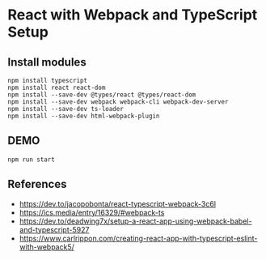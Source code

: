 # React with Webpack and TypeScript Setup

## Install modules

```
npm install typescript
npm install react react-dom
npm install --save-dev @types/react @types/react-dom
npm install --save-dev webpack webpack-cli webpack-dev-server
npm install --save-dev ts-loader
npm install --save-dev html-webpack-plugin
```

## DEMO

```
npm run start
```

## References

- https://dev.to/jacopobonta/react-typescript-webpack-3c6l
- https://ics.media/entry/16329/#webpack-ts
- https://dev.to/deadwing7x/setup-a-react-app-using-webpack-babel-and-typescript-5927
- https://www.carlrippon.com/creating-react-app-with-typescript-eslint-with-webpack5/